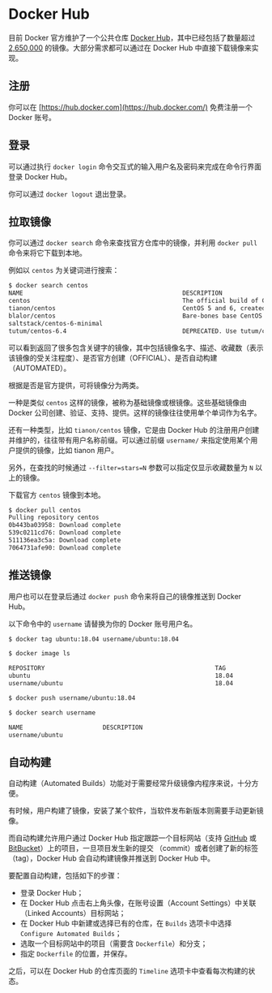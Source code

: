 # Docker Hub

目前 Docker 官方维护了一个公共仓库 [Docker Hub](https://hub.docker.com/)，其中已经包括了数量超过 [2,650,000](https://hub.docker.com/search/?type=image) 的镜像。大部分需求都可以通过在 Docker Hub 中直接下载镜像来实现。

## 注册

你可以在 [https://hub.docker.com](https://hub.docker.com/) 免费注册一个 Docker 账号。

## 登录

可以通过执行 `docker login` 命令交互式的输入用户名及密码来完成在命令行界面登录 Docker Hub。

你可以通过 `docker logout` 退出登录。

## 拉取镜像

你可以通过 `docker search` 命令来查找官方仓库中的镜像，并利用 `docker pull` 命令来将它下载到本地。

例如以 `centos` 为关键词进行搜索：

```bash
$ docker search centos
NAME                                            DESCRIPTION                                     STARS     OFFICIAL   AUTOMATED
centos                                          The official build of CentOS.                   465       [OK]
tianon/centos                                   CentOS 5 and 6, created using rinse instea...   28
blalor/centos                                   Bare-bones base CentOS 6.5 image                6                    [OK]
saltstack/centos-6-minimal                                                                      6                    [OK]
tutum/centos-6.4                                DEPRECATED. Use tutum/centos:6.4 instead. ...   5                    [OK]
```

可以看到返回了很多包含关键字的镜像，其中包括镜像名字、描述、收藏数（表示该镜像的受关注程度）、是否官方创建（OFFICIAL）、是否自动构建 （AUTOMATED）。

根据是否是官方提供，可将镜像分为两类。

一种是类似 `centos` 这样的镜像，被称为基础镜像或根镜像。这些基础镜像由 Docker 公司创建、验证、支持、提供。这样的镜像往往使用单个单词作为名字。

还有一种类型，比如 `tianon/centos` 镜像，它是由 Docker Hub 的注册用户创建并维护的，往往带有用户名称前缀。可以通过前缀 `username/` 来指定使用某个用户提供的镜像，比如 tianon 用户。

另外，在查找的时候通过 `--filter=stars=N` 参数可以指定仅显示收藏数量为 `N` 以上的镜像。

下载官方 `centos` 镜像到本地。

```bash
$ docker pull centos
Pulling repository centos
0b443ba03958: Download complete
539c0211cd76: Download complete
511136ea3c5a: Download complete
7064731afe90: Download complete
```

## 推送镜像

用户也可以在登录后通过 `docker push` 命令来将自己的镜像推送到 Docker Hub。

以下命令中的 `username` 请替换为你的 Docker 账号用户名。

```bash
$ docker tag ubuntu:18.04 username/ubuntu:18.04

$ docker image ls

REPOSITORY                                               TAG                    IMAGE ID            CREATED             SIZE
ubuntu                                                   18.04                  275d79972a86        6 days ago          94.6MB
username/ubuntu                                          18.04                  275d79972a86        6 days ago          94.6MB

$ docker push username/ubuntu:18.04

$ docker search username

NAME                      DESCRIPTION                                     STARS               OFFICIAL            AUTOMATED
username/ubuntu
```

## 自动构建

自动构建（Automated Builds）功能对于需要经常升级镜像内程序来说，十分方便。

有时候，用户构建了镜像，安装了某个软件，当软件发布新版本则需要手动更新镜像。

而自动构建允许用户通过 Docker Hub 指定跟踪一个目标网站（支持 [GitHub](https://github.com/) 或 [BitBucket](https://bitbucket.org/)）上的项目，一旦项目发生新的提交 （commit）或者创建了新的标签（tag），Docker Hub 会自动构建镜像并推送到 Docker Hub 中。

要配置自动构建，包括如下的步骤：

- 登录 Docker Hub；
- 在 Docker Hub 点击右上角头像，在账号设置（Account Settings）中关联（Linked Accounts）目标网站；
- 在 Docker Hub 中新建或选择已有的仓库，在 `Builds` 选项卡中选择 `Configure Automated Builds`；
- 选取一个目标网站中的项目（需要含 `Dockerfile`）和分支；
- 指定 `Dockerfile` 的位置，并保存。

之后，可以在 Docker Hub 的仓库页面的 `Timeline` 选项卡中查看每次构建的状态。